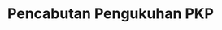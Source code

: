 ---
id: 20
title: Pencabutan Pengukuhan PKP
linkurl: https://docs.google.com/document/d/1iRSeDFaVT-yjEBMsHpAnHOIWoovrkUQnDz_bBq1AJMs/edit?usp=drivesdk
fitur: resume
category: kup
topik: NPWP dan PKP
subtopik: Ketentuan Sejak Atau setelah 30 Mei 2013
type: word
modifiedTime: 11 Desember 2019
---